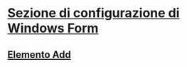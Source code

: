 # [Sezione di configurazione di Windows Form](index.md)
## [Elemento Add](windows-forms-add-configuration-element.md)
